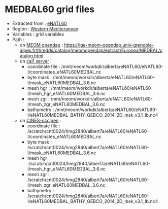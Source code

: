 # MEDBAL60 grid files

 - Extracted from : [eNATL60](../simulations/eNATL60.md)
 - Region : [Western Mediteranean](../regions/MEDBAL.md)
 - Variables : grid variables
 - Path : 
   - on [MEOM opendap](../platforms/opendap.d) : https://ige-meom-opendap.univ-grenoble-alpes.fr/thredds/catalog/meomopendap/extract/Eurosea/MEDBAL/catalog.html
   - on [cal1 server](../platforms/cal1.md) : 
      - coordinate file : /mnt/meom/workdir/alberta/eNATL60/eNATL60-I/coordinates_eNATL60MEDBAL.nc
      - byte mask : /mnt/meom/workdir/alberta/eNATL60/eNATL60-I/mask_eNATL60MEDBAL_3.6.nc
      - mesh hgr : /mnt/meom/workdir/alberta/eNATL60/eNATL60-I/mesh_hgr_eNATL60MEDBAL_3.6.nc
      - mesh zgr : /mnt/meom/workdir/alberta/eNATL60/eNATL60-I/mesh_zgr_eNATL60MEDBAL_3.6.nc
      - bathymetry : /mnt/meom/workdir/alberta/eNATL60/eNATL60-I/eNATL60MEDBAL_BATHY_GEBCO_2014_2D_msk_v3.1_lb.nc4
   - on [CINES-occigen](../platforms/occigen.md) :
      - coordinate file : /scratch/cnt0024/hmg2840/albert7a/eNATL60/eNATL60-I/coordinates_eNATL60MEDBAL.nc
      - byte mask : /scratch/cnt0024/hmg2840/albert7a/eNATL60/eNATL60-I/mask_eNATL60MEDBAL_3.6.nc
      - mesh hgr :/scratch/cnt0024/hmg2840/albert7a/eNATL60/eNATL60-I/mesh_hgr_eNATL60MEDBAL_3.6.nc
      - mesh zgr : /scratch/cnt0024/hmg2840/albert7a/eNATL60/eNATL60-I/mesh_zgr_eNATL60MEDBAL_3.6.nc
      - bathymetry : /scratch/cnt0024/hmg2840/albert7a/eNATL60/eNATL60-I/eNATL60MEDBAL_BATHY_GEBCO_2014_2D_msk_v3.1_lb.nc4
 
